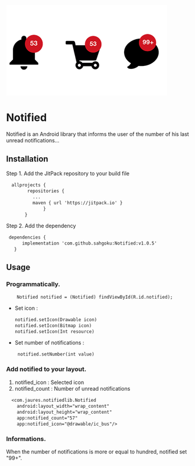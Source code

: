 
![alt text](https://github.com/sahgoku/Notified/blob/master/cover.png "Message")


# Notified
Notified is an Android library that informs the user of the number of his last unread notifications...

## Installation

Step 1. Add the JitPack repository to your build file
         
      allprojects {
            repositories {
              ...
              maven { url 'https://jitpack.io' }
                  }
           }
            
 Step 2. Add the dependency
 
     dependencies {
	      implementation 'com.github.sahgoku:Notified:v1.0.5'
	   }
        
## Usage


### Programmatically.

        Notified notified = (Notified) findViewById(R.id.notified);

  * Set icon :

	    notified.setIcon(Drawable icon)
	    notified.setIcon(Bitmap icon)
	    notified.setIcon(Int resource)

 * Set number of notifications : 
   		
	    notified.setNumber(int value)

### Add notified to your layout.
<ol>
<li>notified_icon : Selected icon </li>
<li>notified_count : Number of unread notifications</li>
</ol>

      <com.jaures.notifiedlib.Notified
        android:layout_width="wrap_content"
        android:layout_height="wrap_content"
        app:notified_count="57"
        app:notified_icon="@drawable/ic_bus"/>
	
### Informations.
When the number of notifications is more or equal to hundred, notified set "99+". 


